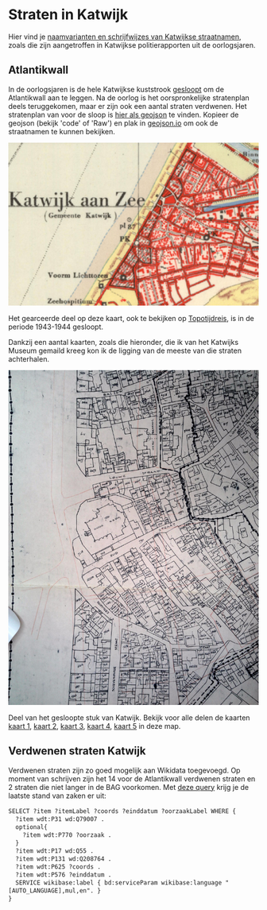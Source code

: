 # Straten in Katwijk

Hier vind je [naamvarianten en schrijfwijzes van Katwijkse straatnamen](straatnaamvarianten-katwijk.csv), zoals die zijn aangetroffen in Katwijkse politierapporten uit de oorlogsjaren.

## Atlantikwall

In de oorlogsjaren is de hele Katwijkse kuststrook [gesloopt](https://katwijkinoorlog.nl/de-huizensloop-in-het-kustgebied/) om de Atlantikwall aan te leggen. Na de oorlog is het oorspronkelijke stratenplan deels teruggekomen, maar er zijn ook een aantal straten verdwenen. Het stratenplan van voor de sloop is [hier als geojson](atlantikwall-stratenplan.geojson) te vinden. Kopieer de geojson (bekijk 'code' of 'Raw') en plak in [geojson.io](https://geojson.io/) om ook de straatnamen te kunnen bekijken.

![Topotijdreis kaart](topotijdreis.jpg)

Het gearceerde deel op deze kaart, ook te bekijken op [Topotijdreis](https://topotijdreis.nl/kaart/1951/@87160,468830,10.94), is in de periode 1943-1944 gesloopt.

Dankzij een aantal kaarten, zoals die hieronder, die ik van het Katwijks Museum gemaild kreeg kon ik de ligging van de meeste van die straten achterhalen.

![Kaart met percelen](kaart2.jpg)

Deel van het gesloopte stuk van Katwijk. Bekijk voor alle delen de kaarten [kaart 1](kaart1.jpg), [kaart 2](kaart2.jpg), [kaart 3](kaart3.jpg), [kaart 4](kaart4.jpg), [kaart 5](kaart5.jpg) in deze map.

## Verdwenen straten Katwijk

Verdwenen straten zijn zo goed mogelijk aan Wikidata toegevoegd. Op moment van schrijven zijn het 14 voor de Atlantikwall verdwenen straten en 2 straten die niet langer in de BAG voorkomen. Met [deze query](https://w.wiki/CV$o) krijg je de laatste stand van zaken er uit:

```
SELECT ?item ?itemLabel ?coords ?einddatum ?oorzaakLabel WHERE {
  ?item wdt:P31 wd:Q79007 .
  optional{
    ?item wdt:P770 ?oorzaak .
  }
  ?item wdt:P17 wd:Q55 .
  ?item wdt:P131 wd:Q208764 .
  ?item wdt:P625 ?coords .
  ?item wdt:P576 ?einddatum .
  SERVICE wikibase:label { bd:serviceParam wikibase:language "[AUTO_LANGUAGE],mul,en". }
}
```


